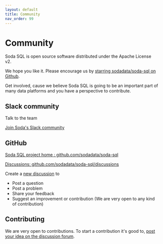 ```yaml
---
layout: default
title: Community
nav_order: 99
---
```


# Community

Soda SQL is open source software distributed under the Apache License v2.

We hope you like it.  Please encourage us by [starring sodadata/soda-sql on Github](https://github.com/sodadata/soda-sql).

Get involved, cause we believe Soda SQL is going to be an important part
of many data platforms and you have a perspective to contribute.

## Slack community

Talk to the team

[Join Soda's Slack community](https://join.slack.com/t/soda-community/shared_invite/zt-m77gajo1-nXJF7JtbbRht2zwaiLb9pg)

## GitHub

[Soda SQL project home : github.com/sodadata/soda-sql](https://github.com/sodadata/soda-sql/)

[Discussions: github.com/sodadata/soda-sql/discussions](https://github.com/sodadata/soda-sql/discussions)

Create a [new discussion](https://github.com/sodadata/soda-sql/discussions/new) to
* Post a question
* Post a problem
* Share your feedback
* Suggest an improvement or contribution (We are very open to any kind of contribution)

## Contributing

We are very open to contributions.  To start a contribution it's good to, [post your idea
on the discussion forum](https://github.com/sodadata/soda-sql/discussions/new).
